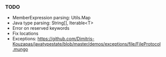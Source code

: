### TODO

- MemberExpression parsing: Utils.Map
- Java type parsing: String[], Iterable\<T>
- Error on reserved keywords
- Fix locations
- Exceptions: https://github.com/Dimitris-Kouzapas/javatypestate/blob/master/demos/exceptions/file/FileProtocol.mungo
